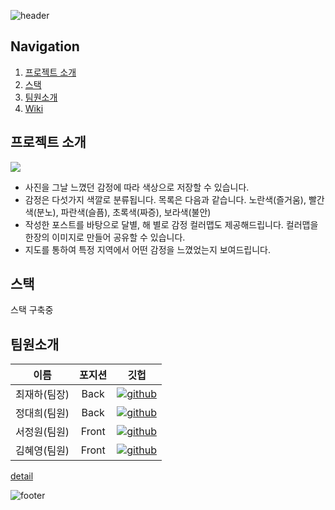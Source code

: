 ![header](https://capsule-render.vercel.app/api?type=waving&color=0:683087,25:9c2835,50:eee44a,75:67985c,100:2482c2&height=300&section=header&text=Memory-It&fontSize=90&fontColor=FCFCFC)


## Navigation
1. [프로젝트 소개](#프로젝트-소개)   
2. [스택](#스택)   
3. [팀원소개](#팀원소개)    
4. [Wiki](https://github.com/codestates/im34project10/wiki)

## 프로젝트 소개
![](https://cdn.discordapp.com/attachments/924936549395750985/925241446292942848/memory-it-removebg-preview.png)

+ 사진을 그날 느꼈던 감정에 따라 색상으로 저장할 수 있습니다.
+ 감정은 다섯가지 색깔로 분류됩니다. 목록은 다음과 같습니다. 노란색(즐거움), 빨간색(분노), 파란색(슬픔), 초록색(짜증), 보라색(불안)
+ 작성한 포스트를 바탕으로 달별, 해 별로 감정 컬러맵도 제공해드립니다. 컬러맵을 한장의 이미지로 만들어 공유할 수 있습니다.
+ 지도를 통하여 특정 지역에서 어떤 감정을 느꼈었는지 보여드립니다.

## 스택
스택 구축중

## 팀원소개
|이름|포지션|깃헙|
|:---:|:---:|:---:|
|최재하(팀장)|Back|[![github](https://img.shields.io/badge/최재하-181717?style=flat-square&logo=GitHub&logoColor=white)](https://github.com/cjhmoves33)|
|정대희(팀원)|Back|[![github](https://img.shields.io/badge/정대희-181717?style=flat-square&logo=GitHub&logoColor=white)](https://github.com/jres1007)|
|서정원(팀원)|Front|[![github](https://img.shields.io/badge/서정원-181717?style=flat-square&logo=GitHub&logoColor=white)](https://github.com/rkems0122)|
|김혜영(팀원)|Front|[![github](https://img.shields.io/badge/김혜영-181717?style=flat-square&logo=GitHub&logoColor=white)](https://github.com/hit-that-drum)|


[detail](https://github.com/codestates/Memory-It/wiki/Work-Log)


![footer](https://capsule-render.vercel.app/api?section=footer&type=waving&reversal=true&color=0:683087,25:9c2835,50:eee44a,75:67985c,100:2482c2&height=300&fontColor=FCFCFC)
